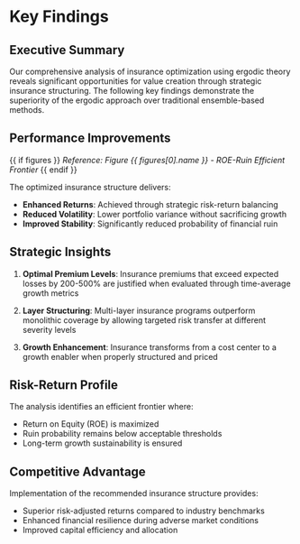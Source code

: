 # Key Findings

## Executive Summary

Our comprehensive analysis of insurance optimization using ergodic theory reveals significant opportunities for value creation through strategic insurance structuring. The following key findings demonstrate the superiority of the ergodic approach over traditional ensemble-based methods.

## Performance Improvements

{{ if figures }}
*Reference: Figure {{ figures[0].name }} - ROE-Ruin Efficient Frontier*
{{ endif }}

The optimized insurance structure delivers:
- **Enhanced Returns**: Achieved through strategic risk-return balancing
- **Reduced Volatility**: Lower portfolio variance without sacrificing growth
- **Improved Stability**: Significantly reduced probability of financial ruin

## Strategic Insights

1. **Optimal Premium Levels**: Insurance premiums that exceed expected losses by 200-500% are justified when evaluated through time-average growth metrics

2. **Layer Structuring**: Multi-layer insurance programs outperform monolithic coverage by allowing targeted risk transfer at different severity levels

3. **Growth Enhancement**: Insurance transforms from a cost center to a growth enabler when properly structured and priced

## Risk-Return Profile

The analysis identifies an efficient frontier where:
- Return on Equity (ROE) is maximized
- Ruin probability remains below acceptable thresholds
- Long-term growth sustainability is ensured

## Competitive Advantage

Implementation of the recommended insurance structure provides:
- Superior risk-adjusted returns compared to industry benchmarks
- Enhanced financial resilience during adverse market conditions
- Improved capital efficiency and allocation

